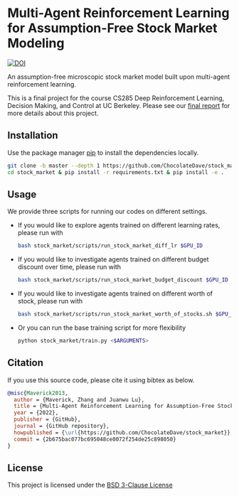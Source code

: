 # Multi-Agent Reinforcement Learning for Assumption-Free Stock Market Modeling

[![DOI](https://zenodo.org/badge/541341881.svg)](https://zenodo.org/badge/latestdoi/541341881)

An assumption-free microscopic stock market model built upon multi-agent reinforcement learning.

This is a final project for the course CS285 Deep Reinforcement Learning, Decision Making, and Control at UC Berkeley. Please see our [final report](docs/final.pdf) for more details about this project.

## Installation

Use the package manager [pip](https://pip.pypa.io/en/stable/) to install the dependencies locally.

```bash
git clone -b master --depth 1 https://github.com/ChocolateDave/stock_market.git
cd stock_market & pip install -r requirements.txt & pip install -e .
```

## Usage

We provide three scripts for running our codes on different settings.

- If you would like to explore agents trained on different learning rates, please run with

    ```bash
    bash stock_market/scripts/run_stock_market_diff_lr $GPU_ID
    ```

- If you would like to investigate agents trained on different budget discount over time, please run with
  
    ```bash
    bash stock_market/scripts/run_stock_market_budget_discount $GPU_ID
    ```

- If you would like to investigate agents trained on different worth of stock, please run with
  
    ```bash
    bash stock_market/scripts/run_stock_market_worth_of_stocks.sh $GPU_ID
    ```

- Or you can run the base training script for more flexibility

    ```bash
    python stock_market/train.py <$ARGUMENTS>
    ```

## Citation

If you use this source code, please cite it using bibtex as below.

```bibtex
@misc{Maverick2013,
  author = {Maverick, Zhang and Juanwu Lu},
  title = {Multi-Agent Reinforcement Learning for Assumption-Free Stock Market Modeling},
  year = {2022},
  publisher = {GitHub},
  journal = {GitHub repository},
  howpublished = {\url{https://github.com/ChocolateDave/stock_market}},
  commit = {2b675bac077bc695048ce0072f254de25c898050}
}
```

## License

This project is licensed under the [BSD 3-Clause License](./LICENSE)